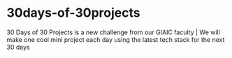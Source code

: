 # 30days-of-30projects
30 Days of 30 Projects is a new challenge from our GIAIC faculty | We will make one cool mini project each day using the latest tech stack for the next 30 days
